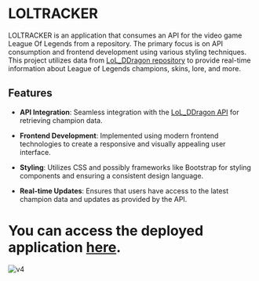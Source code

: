 # LOLTRACKER

LOLTRACKER is an application that consumes an API for the video game League Of Legends from a repository. The primary focus is on API consumption and frontend development using various styling techniques. This project utilizes data from [LoL_DDragon repository](https://github.com/InFinity54/LoL_DDragon) to provide real-time information about League of Legends champions, skins, lore, and more.

## Features

- **API Integration**: Seamless integration with the [LoL_DDragon API](https://github.com/InFinity54/LoL_DDragon) for retrieving champion data.
  
- **Frontend Development**: Implemented using modern frontend technologies to create a responsive and visually appealing user interface.

- **Styling**: Utilizes CSS and possibly frameworks like Bootstrap for styling components and ensuring a consistent design language.

- **Real-time Updates**: Ensures that users have access to the latest champion data and updates as provided by the API.

# You can access the deployed application [here](https://drmcodes-lolapp.vercel.app/).

![v4](https://github.com/drmcodes/lol-api-app/assets/143167807/76820ccd-c9f3-4013-9c93-89ef79827760)
